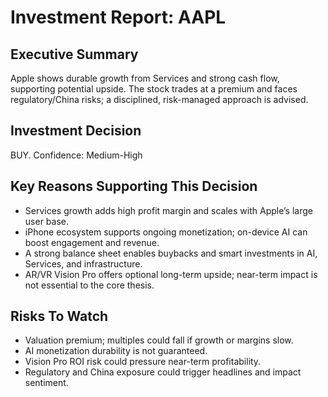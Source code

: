 # Investment Report: AAPL
## Executive Summary
Apple shows durable growth from Services and strong cash flow, supporting potential upside. The stock trades at a premium and faces regulatory/China risks; a disciplined, risk-managed approach is advised.

## Investment Decision
BUY. Confidence: Medium-High

## Key Reasons Supporting This Decision
- Services growth adds high profit margin and scales with Apple’s large user base.
- iPhone ecosystem supports ongoing monetization; on-device AI can boost engagement and revenue.
- A strong balance sheet enables buybacks and smart investments in AI, Services, and infrastructure.
- AR/VR Vision Pro offers optional long-term upside; near-term impact is not essential to the core thesis.

## Risks To Watch
- Valuation premium; multiples could fall if growth or margins slow.
- AI monetization durability is not guaranteed.
- Vision Pro ROI risk could pressure near-term profitability.
- Regulatory and China exposure could trigger headlines and impact sentiment.